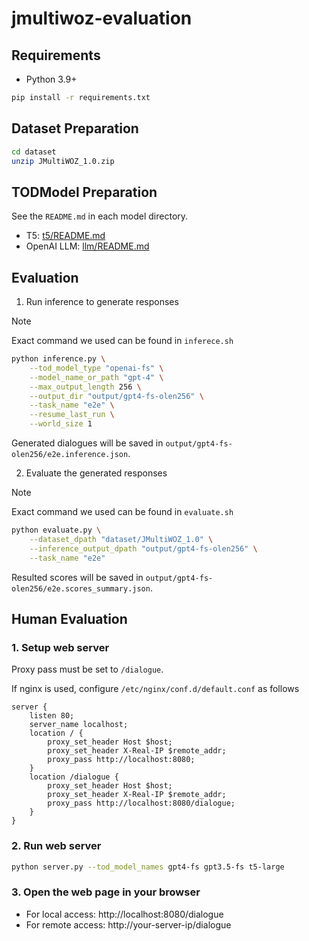 # jmultiwoz-evaluation
## Requirements
- Python 3.9+
```bash
pip install -r requirements.txt
```

## Dataset Preparation
```bash
cd dataset
unzip JMultiWOZ_1.0.zip
```

## TODModel Preparation
See the `README.md` in each model directory.
- T5: [t5/README.md](t5/README.md)
- OpenAI LLM: [llm/README.md](llm/README.md)

## Evaluation
1. Run inference to generate responses
> [!NOTE]
> Exact command we used can be found in `inferece.sh`

```bash
python inference.py \
    --tod_model_type "openai-fs" \
    --model_name_or_path "gpt-4" \
    --max_output_length 256 \
    --output_dir "output/gpt4-fs-olen256" \
    --task_name "e2e" \
    --resume_last_run \
    --world_size 1
```
Generated dialogues will be saved in `output/gpt4-fs-olen256/e2e.inference.json`.

2. Evaluate the generated responses
> [!NOTE]
> Exact command we used can be found in `evaluate.sh`

```bash
python evaluate.py \
    --dataset_dpath "dataset/JMultiWOZ_1.0" \
    --inference_output_dpath "output/gpt4-fs-olen256" \
    --task_name "e2e"
```
Resulted scores will be saved in `output/gpt4-fs-olen256/e2e.scores_summary.json`.

## Human Evaluation
### 1. Setup web server
Proxy pass must be set to `/dialogue`.

If nginx is used, configure `/etc/nginx/conf.d/default.conf` as follows

```nginx
server {
    listen 80;
    server_name localhost;
    location / {
        proxy_set_header Host $host;
        proxy_set_header X-Real-IP $remote_addr;
        proxy_pass http://localhost:8080;
    }
    location /dialogue {
        proxy_set_header Host $host;
        proxy_set_header X-Real-IP $remote_addr;
        proxy_pass http://localhost:8080/dialogue;
    }
}
```

### 2. Run web server
```bash
python server.py --tod_model_names gpt4-fs gpt3.5-fs t5-large
```

### 3. Open the web page in your browser
- For local access: http://localhost:8080/dialogue
- For remote access: http://your-server-ip/dialogue
